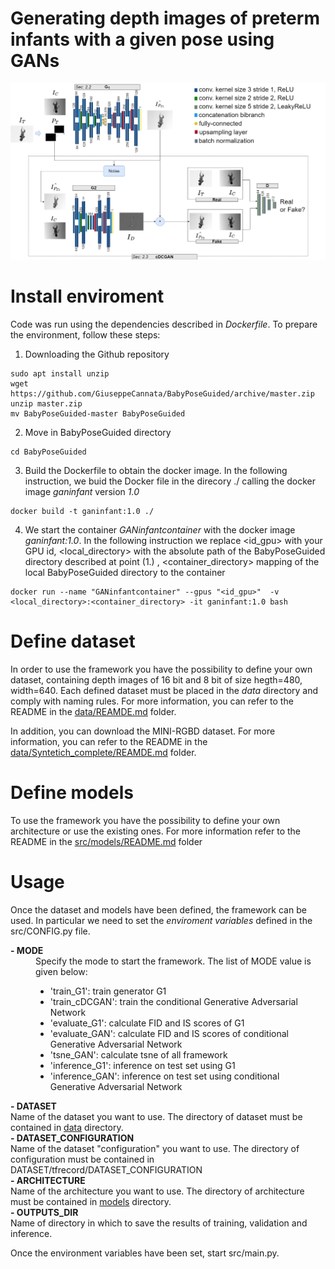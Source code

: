 
# Generating depth images of preterm infants with a given pose using GANs

<img src="./resources/workflow.png">

# Install enviroment

Code was run using the dependencies described in <i>Dockerfile</i>. To prepare the environment, follow these steps:

1. Downloading the Github repository
```
sudo apt install unzip
wget https://github.com/GiuseppeCannata/BabyPoseGuided/archive/master.zip
unzip master.zip
mv BabyPoseGuided-master BabyPoseGuided
```
2. Move in BabyPoseGuided directory
```
cd BabyPoseGuided
```
3. Build the Dockerfile to obtain the docker image. In the following instruction, we buid the Docker file in the direcory ./ calling the docker image <i>ganinfant</i> version <i>1.0</i>
```
docker build -t ganinfant:1.0 ./
```
4. We start the container <i>GANinfantcontainer</i> with the docker image <i>ganinfant:1.0</i>. 
In the following instruction we replace <id_gpu> with your GPU id, <local_directory> with the absolute path of the 
BabyPoseGuided directory described at point (1.) , <container_directory> mapping of the local BabyPoseGuided 
directory to the container
```
docker run --name "GANinfantcontainer" --gpus "<id_gpu>"  -v <local_directory>:<container_directory> -it ganinfant:1.0 bash 
```

# Define dataset
In order to use the framework you have the possibility to define your own dataset, containing depth images of 16 bit and 8 bit of size hegth=480, width=640. Each defined dataset must be placed in the <i>data</i> directory and comply with naming rules. 
For more information, you can refer to the README in the 
<a href="https://github.com/GiuseppeCannata/BabyPoseGuided/tree/master/data">data/REAMDE.md</a> folder.

In addition, you can download the MINI-RGBD dataset. 
For more information, you can refer to the README in the 
<a href="https://github.com/GiuseppeCannata/BabyPoseGuided/tree/master/data/Syntetich_complete">data/Syntetich_complete/REAMDE.md</a> folder.

# Define models
To use the framework you have the possibility to define your own architecture or use the existing ones.
For more information refer to the README in the 
<a href="https://github.com/GiuseppeCannata/BabyPoseGuided/tree/master/src/models">src/models/README.md</a> folder

# Usage
Once the dataset and models have been defined, the framework can be used.
In particular we need to set the <i>enviroment variables</i> defined in the src/CONFIG.py file.

<dl>
<dt><b>- MODE</b></dt>
<dd>
Specify the mode to start the framework. The list of MODE value is given below:
    <ul>
        <li>'train_G1': train generator G1 </li> 
        <li>'train_cDCGAN': train the conditional Generative Adversarial Network </li>
        <li>'evaluate_G1': calculate FID and IS scores of G1 </li>
        <li>'evaluate_GAN': calculate FID and IS scores of conditional Generative Adversarial Network </li>
        <li>'tsne_GAN': calculate tsne of all framework </li>
        <li>'inference_G1': inference on test set using G1 </li>
        <li>'inference_GAN': inference on test set using conditional Generative Adversarial Network </li>
    </ul>
</dd>

<dt><b>- DATASET</b></dt>
Name of the dataset you want to use. 
The directory of dataset must be contained in <a href="https://github.com/GiuseppeCannata/BabyPoseGuided/tree/master/data">data</a> directory.

<dt><b>- DATASET_CONFIGURATION</b></dt>
Name of the dataset "configuration" you want to use. 
The directory of configuration must be contained in DATASET/tfrecord/DATASET_CONFIGURATION

<dt><b>- ARCHITECTURE</b></dt>
Name of the architecture you want to use. 
The directory of architecture must be contained in <a href="https://github.com/GiuseppeCannata/BabyPoseGuided/tree/master/src/models">models</a> directory.

<dt><b>- OUTPUTS_DIR</b></dt>
Name of directory in which to save the results of training, validation and inference.

</dl>

Once the environment variables have been set, start src/main.py.







